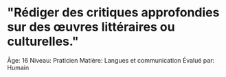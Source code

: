 # "Rédiger des critiques approfondies sur des œuvres littéraires ou culturelles."

Âge: 16
Niveau: Praticien
Matière: Langues et communication
Évalué par: Humain